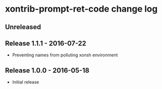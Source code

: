 # xontrib-prompt-ret-code change log

## Unreleased

## Release 1.1.1 - 2016-07-22

- Preventing names from polluting xonsh environment

## Release 1.0.0 - 2016-05-18

- Initial release

